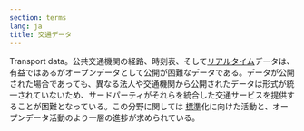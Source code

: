 ```yaml
---
section: terms
lang: ja
title: 交通データ
---
```


Transport data。公共交通機関の経路、時刻表、そして[リアルタイム](../real-time/)データは、有益ではあるがオープンデータとして公開が困難なデータである。データが公開された場合であっても、異なる法人や交通機関から公開されたデータは形式が統一されていないため、サードパーティがそれらを統合した交通サービスを提供することが困難となっている。この分野に関しては [標準](../standard/)化に向けた活動と、オープンデータ活動のより一層の進捗が求められている。
